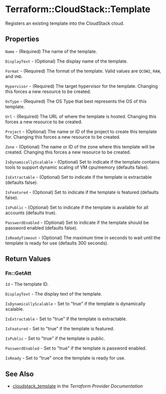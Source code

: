 # Terraform::CloudStack::Template

Registers an existing template into the CloudStack cloud.

## Properties

`Name` - (Required) The name of the template.

`DisplayText` - (Optional) The display name of the template.

`Format` - (Required) The format of the template. Valid values are `QCOW2`, `RAW`, and `VHD`.

`Hypervisor` - (Required) The target hypervisor for the template. Changing this forces a new resource to be created.

`OsType` - (Required) The OS Type that best represents the OS of this template.

`Url` - (Required) The URL of where the template is hosted. Changing this forces a new resource to be created.

`Project` - (Optional) The name or ID of the project to create this template for. Changing this forces a new resource to be created.

`Zone` - (Optional) The name or ID of the zone where this template will be created. Changing this forces a new resource to be created.

`IsDynamicallyScalable` - (Optional) Set to indicate if the template contains tools to support dynamic scaling of VM cpu/memory (defaults false).

`IsExtractable` - (Optional) Set to indicate if the template is extractable (defaults false).

`IsFeatured` - (Optional) Set to indicate if the template is featured (defaults false).

`IsPublic` - (Optional) Set to indicate if the template is available for all accounts (defaults true).

`PasswordEnabled` - (Optional) Set to indicate if the template should be password enabled (defaults false).

`IsReadyTimeout` - (Optional) The maximum time in seconds to wait until the template is ready for use (defaults 300 seconds).


## Return Values

### Fn::GetAtt

`Id` - The template ID.

`DisplayText` - The display text of the template.

`IsDynamicallyScalable` - Set to "true" if the template is dynamically scalable.

`IsExtractable` - Set to "true" if the template is extractable.

`IsFeatured` - Set to "true" if the template is featured.

`IsPublic` - Set to "true" if the template is public.

`PasswordEnabled` - Set to "true" if the template is password enabled.

`IsReady` - Set to "true" once the template is ready for use.

## See Also

* [cloudstack_template](https://www.terraform.io/docs/providers/cloudstack/r/template.html) in the _Terraform Provider Documentation_